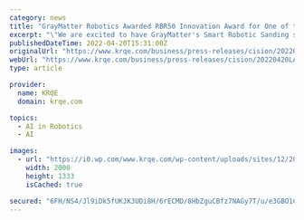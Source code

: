 ```yaml
---
category: news
title: "GrayMatter Robotics Awarded RBR50 Innovation Award for One of the World's Top 50 Robotics Innovation"
excerpt: "\"We are excited to have GrayMatter's Smart Robotic Sanding solution selected for the RBR50 award\" said Ariyan Kabir, CEO. \"With a global shortage in surface finishing labor, manufacturing reshoring in the U."
publishedDateTime: 2022-04-20T15:31:00Z
originalUrl: "https://www.krqe.com/business/press-releases/cision/20220420LA30271/graymatter-robotics-awarded-rbr50-innovation-award-for-one-of-the-worlds-top-50-robotics-innovation/"
webUrl: "https://www.krqe.com/business/press-releases/cision/20220420LA30271/graymatter-robotics-awarded-rbr50-innovation-award-for-one-of-the-worlds-top-50-robotics-innovation/"
type: article

provider:
  name: KRQE
  domain: krqe.com

topics:
  - AI in Robotics
  - AI

images:
  - url: "https://i0.wp.com/www.krqe.com/wp-content/uploads/sites/12/2022/04/cc802004e8fb4dbcb43175fa890288d0-2.jpg?w=2000&#038;ssl=1"
    width: 2000
    height: 1333
    isCached: true

secured: "6FH/NS4/Jl9iDk5fUKJK3UDi8H/6rECMD/8HbZguCBfz7NAGy7T/u/e3GBO1CeG3c9cszCuG0nkYPSdbYXjkSDY9Ou7crUt9w4TFbPt2QHhiACjdyBpz0lQWTramIvzGHChZqhhPmKJgNyB9RUgQRutt7Paw0bIVlv3Kqs6theyRVIkEibwp8Xi/FHYGnJhNl2kPcWpcO24bso1YyQLnvSSBgohRkfRQUeQmfBVRAG/IP8Tfd2yOGOcc/fFFPA9qMH1TjxuViCp5ohUE1LWv2GHh226Y2dk4qAGmLCX2aD6z4/t9JB4GpwRlhYfEqsUbcV2YphGpF+6u3WnCgYSsmnmp76MTtF/aW9M/ob4EBqc=;jt7i6roXDZ02FgUmhXhBWA=="
---
```


